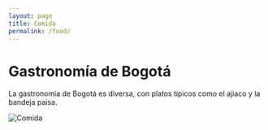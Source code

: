 ```yaml
---
layout: page
title: Comida
permalink: /food/
---
```


# Gastronomía de Bogotá

La gastronomía de Bogotá es diversa, con platos típicos como el ajiaco y la bandeja paisa.

![Comida](https://cdn.pixabay.com/photo/2017/03/23/19/57/asparagus-2169305_640.jpg)
